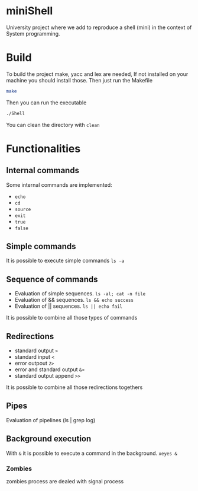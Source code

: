 # miniShell
University project where we add to reproduce a shell (mini) in the context of System programming.



# Build
To build the project make, yacc and lex are needed, 
If not installed on your machine you should install those.
Then just run the Makefile
```bash
make
```
Then you can run the executable
```bash
./Shell
```
You can clean the directory with
`clean`

# Functionalities
## Internal commands
Some internal commands are implemented:
* `echo`
* `cd`
* `source`
* `exit`
* `true`
* `false`

## Simple commands
It is possible to execute simple commands `ls -a`

## Sequence of commands
- Evaluation of simple sequences. `ls -al; cat -n file`
- Evaluation of && sequences. `ls && echo success`
- Evaluation of || sequences. `ls || echo fail`

It is possible to combine all those types of commands

## Redirections
- standard output `>`
- standard input `<`
- error outpout `2>`
- error and standard output `&>`
- standard output append `>>`

It is possible to combine all those redirections togethers

## Pipes
Evaluation of pipelines (ls | grep log)

## Background execution
With `&` it is possible to execute a command in the background. `xeyes &`
### Zombies
zombies process are dealed with signal process

